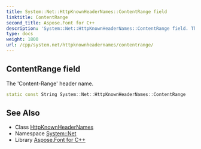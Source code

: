 ```yaml
---
title: System::Net::HttpKnownHeaderNames::ContentRange field
linktitle: ContentRange
second_title: Aspose.Font for C++
description: 'System::Net::HttpKnownHeaderNames::ContentRange field. The ''Content-Range'' header name in C++.'
type: docs
weight: 1800
url: /cpp/system.net/httpknownheadernames/contentrange/
---
```

## ContentRange field


The 'Content-Range' header name.

```cpp
static const String System::Net::HttpKnownHeaderNames::ContentRange
```

## See Also

* Class [HttpKnownHeaderNames](../)
* Namespace [System::Net](../../)
* Library [Aspose.Font for C++](../../../)
